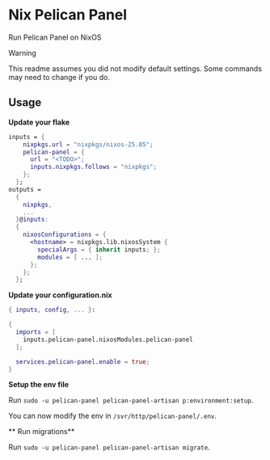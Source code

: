 # Nix Pelican Panel

Run Pelican Panel on NixOS

> [!WARNING]
> This readme assumes you did not modify default settings. Some commands may need to change if you do.

## Usage

**Update your flake**

```nix
inputs = {
    nixpkgs.url = "nixpkgs/nixos-25.05";
    pelican-panel = {
      url = "<TODO>";
      inputs.nixpkgs.follows = "nixpkgs";
    };
  };
outputs =
  {
    nixpkgs,
    ...
  }@inputs:
  {
    nixosConfigurations = {
      <hostname> = nixpkgs.lib.nixosSystem {
        specialArgs = { inherit inputs; };
        modules = [ ... ];
      };
    };
  };
```

**Update your configuration.nix**

```nix
{ inputs, config, ... }:

{
  imports = [
    inputs.pelican-panel.nixosModules.pelican-panel
  ];

  services.pelican-panel.enable = true;
}
```

**Setup the env file**

Run `sudo -u pelican-panel pelican-panel-artisan p:environment:setup`.

You can now modify the env in `/svr/http/pelican-panel/.env`.

** Run migrations**

Run `sudo -u pelican-panel pelican-panel-artisan migrate`.
